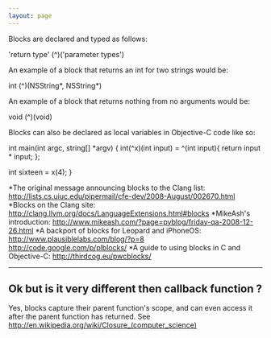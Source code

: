 ```yaml
---
layout: page
---
```


Blocks are declared and typed as follows:

'return type' (^)('parameter types')

An example of a block that returns an int for two strings would be:

    
int (^)(NSString*, NSString*)


An example of a block that returns nothing from no arguments would be:

    
void (^)(void)


Blocks can also be declared as local variables in Objective-C code like so:

    
int main(int argc, string[] *argv)
{
  int(^x)(int input) = ^(int input){ return input * input; };

  int sixteen = x(4);
}



*The original message announcing blocks to the Clang list: http://lists.cs.uiuc.edu/pipermail/cfe-dev/2008-August/002670.html
*Blocks on the Clang site: http://clang.llvm.org/docs/LanguageExtensions.html#blocks
*MikeAsh's introduction: http://www.mikeash.com/?page=pyblog/friday-qa-2008-12-26.html
*A backport of blocks for Leopard and iPhoneOS: http://www.plausiblelabs.com/blog/?p=8 http://code.google.com/p/plblocks/
*A guide to using blocks in C and Objective-C: http://thirdcog.eu/pwcblocks/



----
Ok but is it very different then callback function ?
----
Yes, blocks capture their parent function's scope, and can even access it after the parent function has returned. See http://en.wikipedia.org/wiki/Closure_(computer_science)
